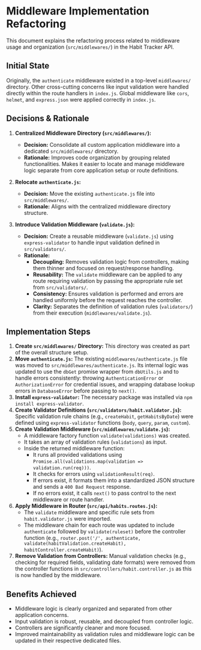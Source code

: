# Middleware Implementation Refactoring

This document explains the refactoring process related to middleware usage and organization (`src/middlewares/`) in the Habit Tracker API.

## Initial State

Originally, the `authenticate` middleware existed in a top-level `middlewares/` directory. Other cross-cutting concerns like input validation were handled directly within the route handlers in `index.js`. Global middleware like `cors`, `helmet`, and `express.json` were applied correctly in `index.js`.

## Decisions & Rationale

1.  **Centralized Middleware Directory (`src/middlewares/`):**

    - **Decision:** Consolidate all custom application middleware into a dedicated `src/middlewares/` directory.
    - **Rationale:** Improves code organization by grouping related functionalities. Makes it easier to locate and manage middleware logic separate from core application setup or route definitions.

2.  **Relocate `authenticate.js`:**

    - **Decision:** Move the existing `authenticate.js` file into `src/middlewares/`.
    - **Rationale:** Aligns with the centralized middleware directory structure.

3.  **Introduce Validation Middleware (`validate.js`):**
    - **Decision:** Create a reusable middleware (`validate.js`) using `express-validator` to handle input validation defined in `src/validators/`.
    - **Rationale:**
      - **Decoupling:** Removes validation logic from controllers, making them thinner and focused on request/response handling.
      - **Reusability:** The `validate` middleware can be applied to any route requiring validation by passing the appropriate rule set from `src/validators/`.
      - **Consistency:** Ensures validation is performed and errors are handled uniformly before the request reaches the controller.
      - **Clarity:** Separates the definition of validation rules (`validators/`) from their execution (`middlewares/validate.js`).

## Implementation Steps

1.  **Create `src/middlewares/` Directory:** This directory was created as part of the overall structure setup.
2.  **Move `authenticate.js`:** The existing `middlewares/authenticate.js` file was moved to `src/middlewares/authenticate.js`. Its internal logic was updated to use the `dbGet` promise wrapper from `dbUtils.js` and to handle errors consistently: throwing `AuthenticationError` or `AuthorizationError` for credential issues, and wrapping database lookup errors in `DatabaseError` before passing to `next()`.
3.  **Install `express-validator`:** The necessary package was installed via `npm install express-validator`.
4.  **Create Validator Definitions (`src/validators/habit.validator.js`):** Specific validation rule chains (e.g., `createHabit`, `getHabitsByDate`) were defined using `express-validator` functions (`body`, `query`, `param`, `custom`).
5.  **Create Validation Middleware (`src/middlewares/validate.js`):**
    - A middleware factory function `validate(validations)` was created.
    - It takes an array of validation rules (`validations`) as input.
    - Inside the returned middleware function:
      - It runs all provided validations using `Promise.all(validations.map(validation => validation.run(req)))`.
      - It checks for errors using `validationResult(req)`.
      - If errors exist, it formats them into a standardized JSON structure and sends a `400 Bad Request` response.
      - If no errors exist, it calls `next()` to pass control to the next middleware or route handler.
6.  **Apply Middleware in Router (`src/api/habits.routes.js`):**
    - The `validate` middleware and specific rule sets from `habit.validator.js` were imported.
    - The middleware chain for each route was updated to include `authenticate` followed by `validate(ruleset)` before the controller function (e.g., `router.post('/', authenticate, validate(habitValidation.createHabit), habitController.createHabit)`).
7.  **Remove Validation from Controllers:** Manual validation checks (e.g., checking for required fields, validating date formats) were removed from the controller functions in `src/controllers/habit.controller.js` as this is now handled by the middleware.

## Benefits Achieved

- Middleware logic is clearly organized and separated from other application concerns.
- Input validation is robust, reusable, and decoupled from controller logic.
- Controllers are significantly cleaner and more focused.
- Improved maintainability as validation rules and middleware logic can be updated in their respective dedicated files.
